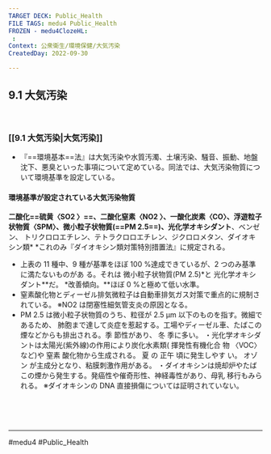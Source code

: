 ```yaml
---
TARGET DECK: Public_Health
FILE TAGS: medu4 Public_Health
FROZEN - medu4ClozeHL:
 : 
Context: 公衆衛生/環境保健/大気汚染
CreatedDay: 2022-09-30

---
```


## 9.1 大気汚染

<br>

### [[9.1 大気汚染|大気汚染]]
- 『==環境基本==法』は大気汚染や水質汚濁、土壌汚染、騒音、振動、地盤沈下、悪臭といった事項について定めている。同法では、大気汚染物質について環境基準を設定している。
#### 環境基準が設定されている大気汚染物質
**二酸化==硫黄〈SO2 〉==、二酸化窒素〈NO2 〉、一酸化炭素〈CO〉、浮遊粒子状物質〈SPM〉、微小粒子状物質(==PM 2.5==)、光化学オキシダント**、ベンゼン、 トリクロロエチレン、テトラクロロエチレン、ジクロロメタン、ダイオキシン類\*
\*これのみ『ダイオキシン類対策特別措置法』に規定される。
<!--ID: 1664685323933-->




-  上表の 11 種中、9 種が基準をほぼ 100 %達成できているが、2 つのみ基準に満たないものがあ る。それは 微小粒子状物質(PM 2.5)\*と  光化学オキシダント\*\*だ。
\*改善傾向。\*\*ほぼ 0 %と極めて低い水準。
- 窒素酸化物とディーゼル排気微粒子は自動車排気ガス対策で重点的に規制されている。
 ※NO2 は閉塞性細気管支炎の原因となる。
 - PM 2.5 は微小粒子状物質のうち、粒径が 2.5 μm 以下のものを指す。微細であるため、
肺胞まで達して炎症を惹起する。工場やディーゼル車、たばこの煙などからも排出される。季 節性があり、 冬 季に多い。
・光化学オキシダントは太陽光(紫外線)の作用により炭化水素類( 揮発性有機化合 物 〈VOC〉など)や 窒素 酸化物から生成される。 夏 の 正午 頃に発生しやす
い。 オゾン が主成分となり、粘膜刺激作用がある。 ・ダイオキシンは焼却炉やたばこの煙から発生する。発癌性や催奇形性、神経毒性があり、母乳
移行もみられる。
 ※ダイオキシンの DNA 直接損傷については証明されていない。



<br><br><br>

---
#medu4 #Public_Health
